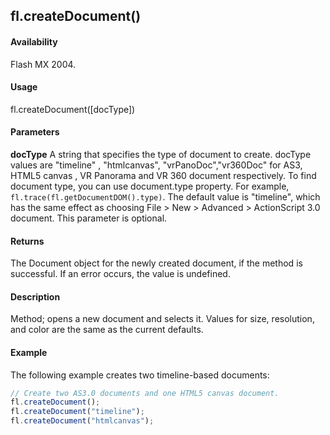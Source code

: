 ## fl.createDocument()

#### Availability

Flash MX 2004.

#### Usage

fl.createDocument([docType])

#### Parameters

**docType** A string that specifies the type of document to create. docType values are "timeline" , "htmlcanvas", "vrPanoDoc","vr360Doc"  for AS3, HTML5 canvas , VR Panorama and VR 360 document respectively. To find document type, you can use document.type property. For example, ```fl.trace(fl.getDocumentDOM().type)```. The default value is "timeline", which has the same effect as choosing File > New > Advanced > ActionScript 3.0 document. This parameter is optional.

#### Returns

The Document object for the newly created document, if the method is successful. If an error occurs, the value is
undefined.

#### Description

Method; opens a new document and selects it. Values for size, resolution, and color are the same as the current defaults.

#### Example

The following example creates two timeline-based documents:

```javascript
// Create two AS3.0 documents and one HTML5 canvas document.
fl.createDocument();
fl.createDocument("timeline");
fl.createDocument("htmlcanvas");
```
